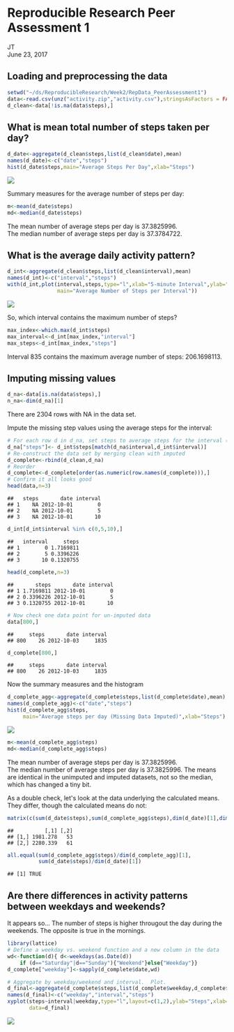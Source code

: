 # Reproducible Research Peer Assessment 1
JT  
June 23, 2017  

## Loading and preprocessing the data


```r
setwd("~/ds/ReproducibleResearch/Week2/RepData_PeerAssessment1")
data<-read.csv(unz("activity.zip","activity.csv"),stringsAsFactors = FALSE)
d_clean<-data[!is.na(data$steps),]
```
## What is mean total number of steps taken per day?


```r
d_date<-aggregate(d_clean$steps,list(d_clean$date),mean)
names(d_date)<-c("date","steps")
hist(d_date$steps,main="Average Steps Per Day",xlab="Steps")
```

![](PA1_template_files/figure-html/steps_per_day-1.png)<!-- -->

Summary measures for the average number of steps per day:

```r
m<-mean(d_date$steps)
md<-median(d_date$steps)
```

The mean number of average steps per day is 37.3825996.  
The median number of average steps per day is 37.3784722.  

## What is the average daily activity pattern?


```r
d_int<-aggregate(d_clean$steps,list(d_clean$interval),mean)
names(d_int)<-c("interval","steps")
with(d_int,plot(interval,steps,type="l",xlab="5-minute Interval",ylab="Steps",
                main="Average Number of Steps per Interval"))
```

![](PA1_template_files/figure-html/average_daily_pattern-1.png)<!-- -->

So, which interval contains the maximum number of steps?

```r
max_index<-which.max(d_int$steps)
max_interval<-d_int[max_index,"interval"]
max_steps<-d_int[max_index,"steps"]
```

Interval 835 contains the maximum average number of steps: 206.1698113.    

## Imputing missing values


```r
d_na<-data[is.na(data$steps),]
n_na<-dim(d_na)[1]
```

There are 2304 rows with NA in the data set.

Impute the missing step values using the average steps for the interval:


```r
# For each row d in d_na, set steps to average steps for the interval (stored in d_int)
d_na["steps"]<- d_int$steps[match(d_na$interval,d_int$interval)]
# Re-construct the data set by merging clean with imputed 
d_complete<-rbind(d_clean,d_na)
# Reorder
d_complete<-d_complete[order(as.numeric(row.names(d_complete))),]
# Confirm it all looks good
head(data,n=3)
```

```
##   steps       date interval
## 1    NA 2012-10-01        0
## 2    NA 2012-10-01        5
## 3    NA 2012-10-01       10
```

```r
d_int[d_int$interval %in% c(0,5,10),]
```

```
##   interval     steps
## 1        0 1.7169811
## 2        5 0.3396226
## 3       10 0.1320755
```

```r
head(d_complete,n=3)
```

```
##       steps       date interval
## 1 1.7169811 2012-10-01        0
## 2 0.3396226 2012-10-01        5
## 3 0.1320755 2012-10-01       10
```

```r
# Now check one data point for un-imputed data
data[800,]
```

```
##     steps       date interval
## 800    26 2012-10-03     1835
```

```r
d_complete[800,]
```

```
##     steps       date interval
## 800    26 2012-10-03     1835
```

Now the summary measures and the  histogram

```r
d_complete_agg<-aggregate(d_complete$steps,list(d_complete$date),mean)
names(d_complete_agg)<-c("date","steps")
hist(d_complete_agg$steps,
     main="Average steps per day (Missing Data Imputed)",xlab="Steps")
```

![](PA1_template_files/figure-html/complete_hist-1.png)<!-- -->


```r
m<-mean(d_complete_agg$steps)
md<-median(d_complete_agg$steps)
```

The mean number of average steps per day is 37.3825996.  
The median number of average steps per day is 37.3825996. 
The means are identical in the unimputed and imputed datasets, not so the median, which has changed a tiny bit.

As a double check, let's look at the data underlying the calculated means.  They differ, though the calculated means do not:

```r
matrix(c(sum(d_date$steps),sum(d_complete_agg$steps),dim(d_date)[1],dim(d_complete_agg)[1]),c(2,2))
```

```
##          [,1] [,2]
## [1,] 1981.278   53
## [2,] 2280.339   61
```

```r
all.equal(sum(d_complete_agg$steps)/dim(d_complete_agg)[1],
          sum(d_date$steps)/dim(d_date)[1])
```

```
## [1] TRUE
```

## Are there differences in activity patterns between weekdays and weekends?

It appears so... The number of steps is higher througout the day during the weekends.  The opposite is true in the mornings.

```r
library(lattice)
# Define a weekday vs. weekend function and a new column in the data
wd<-function(d){ d<-weekdays(as.Date(d))
    if (d=="Saturday"|d=="Sunday"){"Weekend"}else{"Weekday"}}
d_complete["weekday"]<-sapply(d_complete$date,wd)

# Aggregate by weekday/weekend and interval.  Plot.
d_final<-aggregate(d_complete$steps,list(d_complete$weekday,d_complete$interval),mean)
names(d_final)<-c("weekday","interval","steps")
xyplot(steps~interval|weekday,type="l",layout=c(1,2),ylab="Steps",xlab="Interval",
       data=d_final)
```

![](PA1_template_files/figure-html/weekends-1.png)<!-- -->
